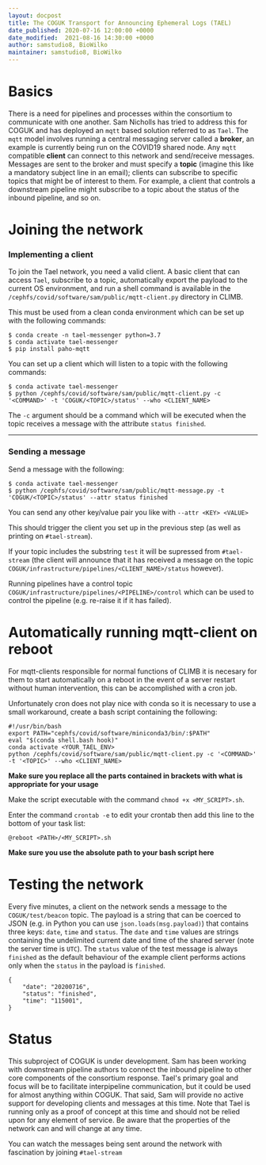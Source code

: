 ```yaml
---
layout: docpost
title: The COGUK Transport for Announcing Ephemeral Logs (TAEL)
date_published: 2020-07-16 12:00:00 +0000
date_modified:  2021-08-16 14:30:00 +0000
author: samstudio8, BioWilko
maintainer: samstudio8, BioWilko
---
```


# Basics
There is a need for pipelines and processes within the consortium to communicate with one another.
Sam Nicholls has tried to address this for COGUK and has deployed an `mqtt` based solution referred to as `Tael`.
The `mqtt` model involves running a central messaging server called a **broker**, an example is currently being run on the COVID19 shared node.
Any `mqtt` compatible **client** can connect to this network and send/receive messages.
Messages are sent to the broker and must specify a **topic** (imagine this like a mandatory subject line in an email); clients can subscribe to specific topics that might be of interest to them.
For example, a client that controls a downstream pipeline might subscribe to a topic about the status of the inbound pipeline, and so on.

# Joining the network

### Implementing a client

To join the Tael network, you need a valid client.
A basic client that can access `Tael`, subscribe to a topic, automatically export the payload to the current OS environment, and run a shell command is available in the `/cephfs/covid/software/sam/public/mqtt-client.py` directory in CLIMB.

This must be used from a clean conda environment which can be set up with the following commands:
```
$ conda create -n tael-messenger python=3.7
$ conda activate tael-messenger
$ pip install paho-mqtt
```

You can set up a client which will listen to a topic with the following commands:

```
$ conda activate tael-messenger
$ python /cephfs/covid/software/sam/public/mqtt-client.py -c '<COMMAND>' -t 'COGUK/<TOPIC>/status' --who <CLIENT_NAME>
```
The `-c` argument should be a command which will be executed when the topic receives a message with the attribute `status finished`.

---
### Sending a message

Send a message with the following:

```
$ conda activate tael-messenger
$ python /cephfs/covid/software/sam/public/mqtt-message.py -t 'COGUK/<TOPIC>/status' --attr status finished
```
You can send any other key/value pair you like with `--attr <KEY> <VALUE>`

This should trigger the client you set up in the previous step (as well as printing on `#tael-stream`).

If your topic includes the substring `test` it will be supressed from `#tael-stream` (the client will announce that it has received a message on the topic `COGUK/infrastructure/pipelines/<CLIENT_NAME>/status` however).

Running pipelines have a control topic `COGUK/infrastructure/pipelines/<PIPELINE>/control` which can be used to control the pipeline (e.g. re-raise it if it has failed).

# Automatically running mqtt-client on reboot

For mqtt-clients responsible for normal functions of CLIMB it is necesary for them to start automatically on a reboot in the event of a server restart without human intervention, this can be accomplished with a cron job.

Unfortunately cron does not play nice with conda so it is necessary to use a small workaround, create a bash script containing the following:

```
#!/usr/bin/bash
export PATH="cephfs/covid/software/miniconda3/bin/:$PATH"
eval "$(conda shell.bash hook)"
conda activate <YOUR_TAEL_ENV>
python /cephfs/covid/software/sam/public/mqtt-client.py -c '<COMMAND>' -t '<TOPIC>' --who <CLIENT_NAME>
```
**Make sure you replace all the parts contained in brackets with what is appropriate for your usage**

Make the script executable with the command `chmod +x <MY_SCRIPT>.sh`.

Enter the command `crontab -e` to edit your crontab then add this line to the bottom of your task list:

```
@reboot <PATH>/<MY_SCRIPT>.sh
```

**Make sure you use the absolute path to your bash script here**

# Testing the network

Every five minutes, a client on the network sends a message to the `COGUK/test/beacon` topic.
The payload is a string that can be coerced to JSON (e.g. in Python you can use `json.loads(msg.payload)`) that contains three keys: `date`, `time` and `status`. The `date` and `time` values are strings containing the undelimited current date and time of the shared server (note the server time is `UTC`).
The `status` value of the test message is always `finished` as the default behaviour of the example client performs actions only when the `status` in the payload is `finished`. 

```
{
    "date": "20200716",
    "status": "finished",
    "time": "115001",
}
```

# Status

This subproject of COGUK is under development. Sam has been working with downstream pipeline authors to connect the inbound pipeline to other core components of the consortium response.
Tael's primary goal and focus will be to facilitate interpipeline communication, but it could be used for almost anything within COGUK.
That said, Sam will provide no active support for developing clients and messages at this time.
Note that Tael is running only as a proof of concept at this time and should not be relied upon for any element of service.
Be aware that the properties of the network can and will change at any time.

You can watch the messages being sent around the network with fascination by joining `#tael-stream`
